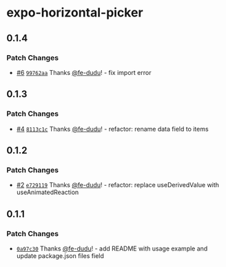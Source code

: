 # expo-horizontal-picker

## 0.1.4

### Patch Changes

- [#6](https://github.com/fe-dudu/expo-horizontal-picker/pull/6) [`99762aa`](https://github.com/fe-dudu/expo-horizontal-picker/commit/99762aae5a95e607baa28a796f8f97bb665f05c8) Thanks [@fe-dudu](https://github.com/fe-dudu)! - fix import error

## 0.1.3

### Patch Changes

- [#4](https://github.com/fe-dudu/expo-horizontal-picker/pull/4) [`8113c1c`](https://github.com/fe-dudu/expo-horizontal-picker/commit/8113c1cb0a2a39a22f8a6feba40c12d7a1e33261) Thanks [@fe-dudu](https://github.com/fe-dudu)! - refactor: rename data field to items

## 0.1.2

### Patch Changes

- [#2](https://github.com/fe-dudu/expo-horizontal-picker/pull/2) [`e729119`](https://github.com/fe-dudu/expo-horizontal-picker/commit/e72911998bd791df49d2d9550d062c29ba99d4b8) Thanks [@fe-dudu](https://github.com/fe-dudu)! - refactor: replace useDerivedValue with useAnimatedReaction

## 0.1.1

### Patch Changes

- [`0a97c30`](https://github.com/fe-dudu/expo-horizontal-picker/commit/0a97c30796d803d5c9e1093c6cba9a9a9b72f228) Thanks [@fe-dudu](https://github.com/fe-dudu)! - add README with usage example and update package.json files field

